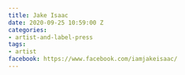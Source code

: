 ```yaml
---
title: Jake Isaac
date: 2020-09-25 10:59:00 Z
categories:
- artist-and-label-press
tags:
- artist
facebook: https://www.facebook.com/iamjakeisaac/
---
```


